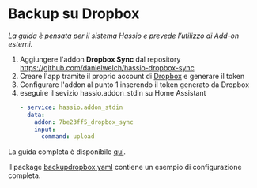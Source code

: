 # Backup su Dropbox
*La guida è pensata per il sistema Hassio e prevede l’utilizzo di Add-on esterni.*

1. Aggiungere l'addon **Dropbox Sync** dal repository https://github.com/danielwelch/hassio-dropbox-sync
2. Creare l'app tramite il proprio account di [Dropbox](https://www.dropbox.com/developers/apps) e generare il token
3. Configurare l'addon al punto 1 inserendo il token generato da Dropbox
4. eseguire il sevizio hassio.addon_stdin su Home Assistant
   ```yaml
   - service: hassio.addon_stdin
     data:
       addon: 7be23ff5_dropbox_sync 
       input:
         command: upload
   ```
La guida completa è disponibile [qui](HomeAssistant-Backup-Dropbox.pdf).

Il package [backupdropbox.yaml](backupdropbox.yaml) contiene un esempio di configurazione completa.